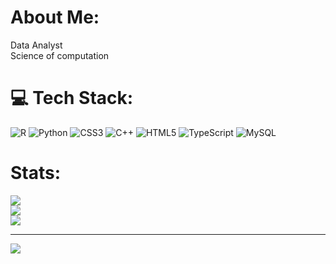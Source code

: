 # About Me:
Data Analyst<br>Science of computation<br>

# 💻 Tech Stack:
![R](https://img.shields.io/badge/r-%23276DC3.svg?style=for-the-badge&logo=r&logoColor=white) ![Python](https://img.shields.io/badge/python-3670A0?style=for-the-badge&logo=python&logoColor=ffdd54) ![CSS3](https://img.shields.io/badge/css3-%231572B6.svg?style=for-the-badge&logo=css3&logoColor=white) ![C++](https://img.shields.io/badge/c++-%2300599C.svg?style=for-the-badge&logo=c%2B%2B&logoColor=white) ![HTML5](https://img.shields.io/badge/html5-%23E34F26.svg?style=for-the-badge&logo=html5&logoColor=white) ![TypeScript](https://img.shields.io/badge/typescript-%23007ACC.svg?style=for-the-badge&logo=typescript&logoColor=white) ![MySQL](https://img.shields.io/badge/mysql-4479A1.svg?style=for-the-badge&logo=mysql&logoColor=white)

# Stats:
![](https://github-readme-stats.vercel.app/api?username=reerrors&theme=dark&hide_border=true&include_all_commits=true&count_private=true)<br/>
![](https://github-readme-streak-stats.herokuapp.com/?user=reerrors&theme=dark&hide_border=true)<br/>
![](https://github-readme-stats.vercel.app/api/top-langs/?username=reerrors&theme=dark&hide_border=true&include_all_commits=true&count_private=true&layout=compact)

---
[![](https://visitcount.itsvg.in/api?id=reerrors&icon=0&color=12)](https://visitcount.itsvg.in)

